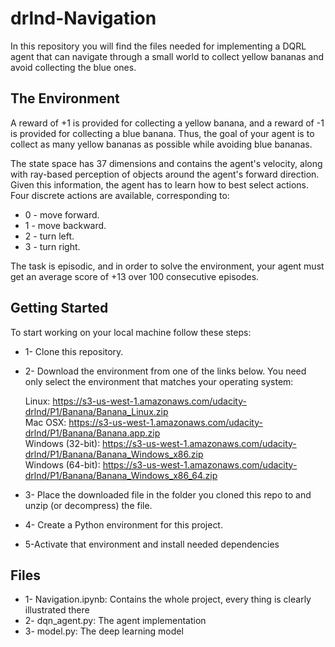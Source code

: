 # drlnd-Navigation
In this repository you will find the files needed for implementing a DQRL agent that can navigate through a small world to collect yellow bananas and avoid collecting the blue ones. 

## The Environment
A reward of +1 is provided for collecting a yellow banana, and a reward of -1 is provided for collecting a blue banana. Thus, the goal of your agent is to collect as many yellow bananas as possible while avoiding blue bananas.

The state space has 37 dimensions and contains the agent's velocity, along with ray-based perception of objects around the agent's forward direction. Given this information, the agent has to learn how to best select actions. Four discrete actions are available, corresponding to:

* 0 - move forward.
* 1 - move backward.
* 2 - turn left.
* 3 - turn right.

The task is episodic, and in order to solve the environment, your agent must get an average score of +13 over 100 consecutive episodes.

## Getting Started
To start working on your local machine follow these steps:
* 1- Clone this repository.
* 2- Download the environment from one of the links below. You need only select the environment that matches your operating system:

  Linux: https://s3-us-west-1.amazonaws.com/udacity-drlnd/P1/Banana/Banana_Linux.zip <br />
  Mac OSX: https://s3-us-west-1.amazonaws.com/udacity-drlnd/P1/Banana/Banana.app.zip <br />
  Windows (32-bit): https://s3-us-west-1.amazonaws.com/udacity-drlnd/P1/Banana/Banana_Windows_x86.zip <br />
  Windows (64-bit): https://s3-us-west-1.amazonaws.com/udacity-drlnd/P1/Banana/Banana_Windows_x86_64.zip <br />

* 3- Place the downloaded file in the folder you cloned this repo to and unzip (or decompress) the file.
* 4- Create a Python environment for this project. 
* 5-Activate that environment and install needed dependencies

  
## Files
* 1- Navigation.ipynb: Contains the whole project, every thing is clearly illustrated there
* 2- dqn_agent.py: The agent implementation
* 3- model.py: The deep learning model
  
